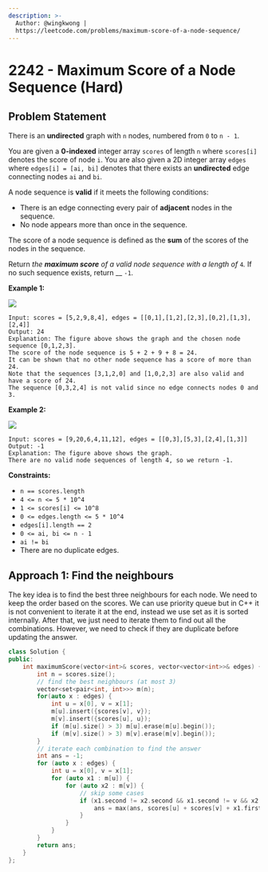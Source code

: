 ```yaml
---
description: >-
  Author: @wingkwong |
  https://leetcode.com/problems/maximum-score-of-a-node-sequence/
---
```


# 2242 - Maximum Score of a Node Sequence (Hard)

## Problem Statement

There is an **undirected** graph with `n` nodes, numbered from `0` to `n - 1`.

You are given a **0-indexed** integer array `scores` of length `n` where `scores[i]` denotes the score of node `i`. You are also given a 2D integer array `edges` where `edges[i] = [ai, bi]` denotes that there exists an **undirected** edge connecting nodes `ai` and `bi`.

A node sequence is **valid** if it meets the following conditions:

* There is an edge connecting every pair of **adjacent** nodes in the sequence.
* No node appears more than once in the sequence.

The score of a node sequence is defined as the **sum** of the scores of the nodes in the sequence.

Return _the **maximum score** of a valid node sequence with a length of_ `4`_._ If no such sequence exists, return __ `-1`.

&#x20;

**Example 1:**

![](https://assets.leetcode.com/uploads/2022/04/15/ex1new3.png)

```
Input: scores = [5,2,9,8,4], edges = [[0,1],[1,2],[2,3],[0,2],[1,3],[2,4]]
Output: 24
Explanation: The figure above shows the graph and the chosen node sequence [0,1,2,3].
The score of the node sequence is 5 + 2 + 9 + 8 = 24.
It can be shown that no other node sequence has a score of more than 24.
Note that the sequences [3,1,2,0] and [1,0,2,3] are also valid and have a score of 24.
The sequence [0,3,2,4] is not valid since no edge connects nodes 0 and 3.
```

**Example 2:**

![](https://assets.leetcode.com/uploads/2022/03/17/ex2.png)

```
Input: scores = [9,20,6,4,11,12], edges = [[0,3],[5,3],[2,4],[1,3]]
Output: -1
Explanation: The figure above shows the graph.
There are no valid node sequences of length 4, so we return -1.
```

**Constraints:**

* `n == scores.length`
* `4 <= n <= 5 * 10^4`
* `1 <= scores[i] <= 10^8`
* `0 <= edges.length <= 5 * 10^4`
* `edges[i].length == 2`
* `0 <= ai, bi <= n - 1`
* `ai != bi`
* There are no duplicate edges.

## Approach 1: Find the neighbours

The key idea is to find the best three neighbours for each node. We need to keep the order based on the scores. We can use priority queue but in C++ it is not convenient to iterate it at the end, instead we use set as it is sorted internally. After that, we just need to iterate them to find out all the combinations. However, we need to check if they are duplicate before updating the answer.

```cpp
class Solution {
public:
    int maximumScore(vector<int>& scores, vector<vector<int>>& edges) {
        int n = scores.size();
        // find the best neighbours (at most 3)
        vector<set<pair<int, int>>> m(n);
        for(auto x : edges) {
            int u = x[0], v = x[1];
            m[u].insert({scores[v], v});
            m[v].insert({scores[u], u});
            if (m[u].size() > 3) m[u].erase(m[u].begin());
            if (m[v].size() > 3) m[v].erase(m[v].begin());
        }
        // iterate each combination to find the answer
        int ans = -1;
        for (auto x : edges) {
            int u = x[0], v = x[1];
            for (auto x1 : m[u]) {
                for (auto x2 : m[v]) {
                    // skip some cases
                    if (x1.second != x2.second && x1.second != v && x2.second != u) {
                        ans = max(ans, scores[u] + scores[v] + x1.first + x2.first);
                    }
                }
            }
        }
        return ans;
    }
};
```
